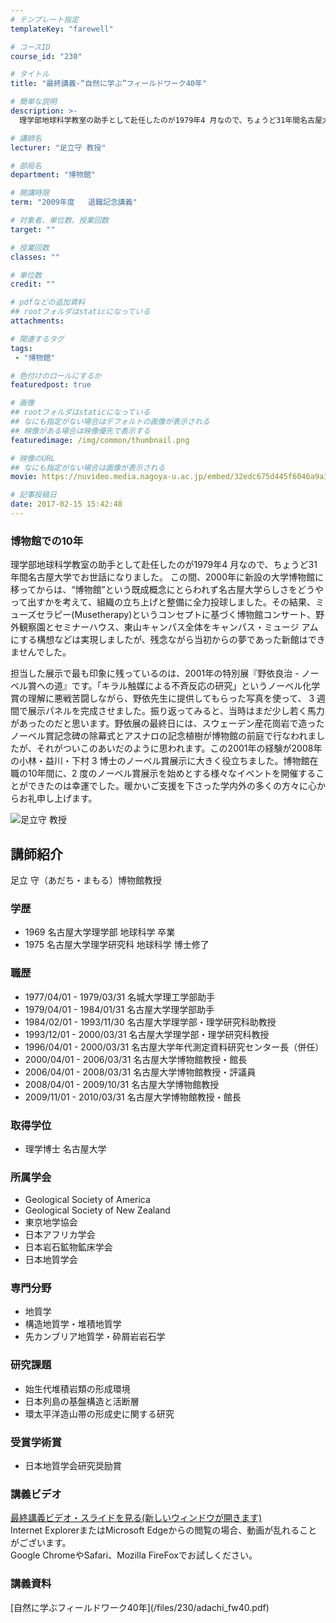 ```yaml
---
# テンプレート指定
templateKey: "farewell"

# コースID
course_id: "230"

# タイトル
title: "最終講義-“自然に学ぶ”フィールドワーク40年"

# 簡単な説明
description: >-
  理学部地球科学教室の助手として赴任したのが1979年4 月なので、ちょうど31年間名古屋大学でお世話になりました。 この間、2000年に新設の大学博物館に移ってからは、&ldquo;博物館&rdq...

# 講師名
lecturer: "足立守 教授"

# 部局名
department: "博物館"

# 開講時限
term: "2009年度	退職記念講義"

# 対象者、単位数、授業回数
target: ""

# 授業回数
classes: ""

# 単位数
credit: ""

# pdfなどの追加資料
## rootフォルダはstaticになっている
attachments: 

# 関連するタグ
tags:
 - "博物館"

# 色付けのロールにするか
featuredpost: true

# 画像
## rootフォルダはstaticになっている
## なにも指定がない場合はデフォルトの画像が表示される
## 映像がある場合は映像優先で表示する
featuredimage: /img/common/thumbnail.png

# 映像のURL
## なにも指定がない場合は画像が表示される
movie: https://nuvideo.media.nagoya-u.ac.jp/embed/32edc675d445f6046a9a3e252d7c7264a152f6bb

# 記事投稿日
date: 2017-02-15 15:42:48
---
```



### 博物館での10年

理学部地球科学教室の助手として赴任したのが1979年4 月なので、ちょうど31年間名古屋大学でお世話になりました。 この間、2000年に新設の大学博物館に移ってからは、&ldquo;博物館&rdquo;という既成概念にとらわれず名古屋大学らしさをどうやって出すかを考えて、組織の立ち上げと整備に全力投球しました。その結果、ミューズセラピー(Musetherapy)というコンセプトに基づく博物館コンサート、野外観察園とセミナーハウス、東山キャンパス全体をキャンパス・ミュージ アムにする構想などは実現しましたが、残念ながら当初からの夢であった新館はできませんでした。

担当した展示で最も印象に残っているのは、2001年の特別展『野依良治 - ノーベル賞への道』です。「キラル触媒による不斉反応の研究」というノーベル化学賞の理解に悪戦苦闘しながら、野依先生に提供してもらった写真を使って、 3 週 間で展示パネルを完成させました。振り返ってみると、当時はまだ少し若く馬力があったのだと思います。野依展の最終日には、スウェーデン産花崗岩で造ったノーベル賞記念碑の除幕式とアスナロの記念植樹が博物館の前庭で行なわれましたが、それがついこのあいだのように思われます。この2001年の経験が2008年の小林・益川・下村 3 博士のノーベル賞展示に大きく役立ちました。博物館在職の10年間に、2 度のノーベル賞展示を始めとする様々なイベントを開催することができたのは幸運でした。暖かいご支援を下さった学内外の多くの方々に心からお礼申し上げます。



![足立守 教授](/files/230/adachi.jpg) 
## 講師紹介

足立 守（あだち・まもる）博物館教授

### 学歴

* 1969 名古屋大学理学部 地球科学 卒業
* 1975 名古屋大学理学研究科 地球科学 博士修了

### 職歴

* 1977/04/01 - 1979/03/31 名城大学理工学部助手
* 1979/04/01 - 1984/01/31 名古屋大学理学部助手
* 1984/02/01 - 1993/11/30 名古屋大学理学部・理学研究科助教授
* 1993/12/01 - 2000/03/31 名古屋大学理学部・理学研究科教授
* 1996/04/01 - 2000/03/31 名古屋大学年代測定資料研究センター長（併任）
* 2000/04/01 - 2006/03/31 名古屋大学博物館教授・館長
* 2006/04/01 - 2008/03/31 名古屋大学博物館教授・評議員
* 2008/04/01 - 2009/10/31 名古屋大学博物館教授
* 2009/11/01 - 2010/03/31 名古屋大学博物館教授・館長

### 取得学位

* 理学博士 名古屋大学

### 所属学会

* Geological Society of America
* Geological Society of New Zealand
* 東京地学協会
* 日本アフリカ学会
* 日本岩石鉱物鉱床学会
* 日本地質学会

### 専門分野

* 地質学
* 構造地質学・堆積地質学
* 先カンブリア地質学・砕屑岩岩石学

### 研究課題

* 始生代堆積岩類の形成環境
* 日本列島の基盤構造と活断層
* 環太平洋造山帯の形成史に関する研究

### 受賞学術賞

* 日本地質学会研究奨励賞


<h3>講義ビデオ</h3>
<p>
<a href="https://nuvideo.media.nagoya-u.ac.jp/embed/91e03e4702c29980977ea814f5ebba99a9cc68e7" target="blank">最終講義ビデオ・スライドを見る(新しいウィンドウが開きます)</a>
<br>Internet ExplorerまたはMicrosoft Edgeからの閲覧の場合、動画が乱れることがございます。
<br>Google ChromeやSafari、Mozilla FireFoxでお試しください。
</p>

<h3>講義資料</h3>

<p>
[自然に学ぶフィールドワーク40年](/files/230/adachi_fw40.pdf) 
</p>